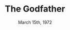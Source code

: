 ---
layout: post
title: "The Godfather"
date: March 15th, 1972
score: 4
category: 
- movie
- Drama
- Crime
actors: 
- Marlon Brando
- Al Pacino
- James Caan
actorsImages: 
- http://image.tmdb.org/t/p/w300/e2u2Vyy66j2rUL8fyjjHWlYtWLH.jpg
- http://image.tmdb.org/t/p/w300/lk0nt14sH96SYHDkX7qsLlpqRjJ.jpg
- http://image.tmdb.org/t/p/w300/g4bxNXWft1jLZX8gKk4G6ypkTUf.jpg
overview: The story spans the years from 1945 to 1955 and chronicles the fictional Italian-American Corleone crime family. When organized crime family patriarch Vito Corleone barely survives an attempt on his life, his youngest son, Michael, steps in to take care of the would-be killers, launching a campaign of bloody revenge.
poster: http://image.tmdb.org/t/p/w500/d4KNaTrltq6bpkFS01pYtyXa09m.jpg/
backdrop: http://image.tmdb.org/t/p/original/6xKCYgH16UuwEGAyroLU6p8HLIn.jpg
---